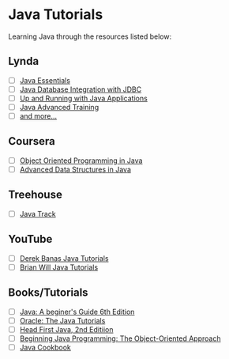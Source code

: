 # Java Tutorials
Learning Java through the resources listed below: 


## Lynda

- [ ] [Java Essentials](http://www.lynda.com/Java-tutorials/Java-Essential-Training/377484-2.html)
- [ ] [Java Database Integration with JDBC](http://www.lynda.com/Java-tutorials/Java-Database-Integration-JDBC/110284-2.html)
- [ ] [Up and Running with Java Applications](https://www.lynda.com/Java-tutorials/Up-Running-Java-Applications/435790-2.html)
- [ ] [Java Advanced Training](http://www.lynda.com/Java-tutorials/Java-Advanced-Training/107061-2.html)
- [ ] [and more...](https://www.lynda.com/Java-training-tutorials/1077-0.html)

## Coursera

- [ ] [Object Oriented Programming in Java](https://www.coursera.org/learn/object-oriented-java/)
- [ ] [Advanced Data Structures in Java](https://www.coursera.org/learn/advanced-data-structures)

## Treehouse

- [ ] [Java Track](https://teamtreehouse.com/tracks/learn-java)


## YouTube

- [ ] [Derek Banas Java Tutorials](https://www.youtube.com/playlist?list=PLE7E8B7F4856C9B19)
- [ ] [Brian Will Java Tutorials](https://www.youtube.com/watch?v=1YBY1kQIG2s&index=1&list=PLC847C5B15C22BFDC)

## Books/Tutorials

- [ ] [Java: A beginer's Guide 6th Edition](http://www.amazon.com/Java-Beginners-Guide-Herbert-Schildt/dp/0071809252/ref=sr_1_1?ie=UTF8&qid=1451917604&sr=8-1&keywords=java+a+beginners+guide)
- [ ] [Oracle: The Java Tutorials](http://docs.oracle.com/javase/tutorial/)
- [ ] [Head First Java, 2nd Editiion](http://www.amazon.com/dp/0596009208//ref=cm_sw_su_dp?tag=nethta-20)
- [ ] [Beginning Java Programming: The Object-Oriented Approach](http://www.amazon.com/Beginning-Java-Programming-Object-Oriented-Approach/dp/1118739493/ref=sr_1_1?ie=UTF8&qid=1458690269&sr=8-1&keywords=Beginning+Java+Programming%3A+The+Object-Oriented+Approach)
- [ ] [Java Cookbook](http://www.amazon.com/Java-Cookbook-Ian-F-Darwin/dp/144933704X/ref=sr_1_1?ie=UTF8&qid=1460412297&sr=8-1&keywords=java+cookbook)
